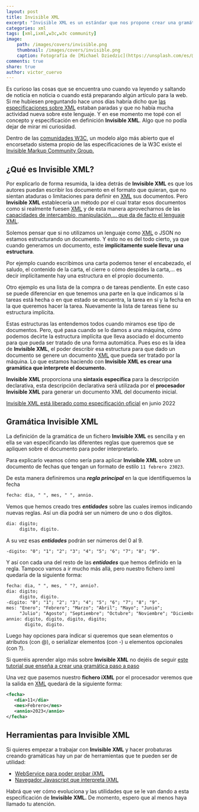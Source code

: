 ```yaml
---
layout: post
title: Invisible XML
excerpt: "Invisible XML es un estándar que nos propone crear una gramática para poder interpretar cualquier tipo de documento y convertirlo a XML para poder ser procesado de forma automática."
categories: xml
tags: [xml,ixml,w3c,w3c community]
image:
	path: /images/covers/invisible.png
	thumbnail: /images/covers/invisible.png
	caption: Fotografía de [Michael Dziedzic](https://unsplash.com/es/@lazycreekimages)
comments: true
share: true
author: victor_cuervo
---
```


Es curioso las cosas que se encuentra uno cuando va leyendo y saltando de noticia en noticia o cuando está preparando algún artículo para la web. Si me hubiesen preguntando hace unos días habría dicho que [las especificaciones sobre XML](https://www.manualweb.net/historia-del-xml/) estaban paradas y que no había mucha actividad nueva sobre este lenguaje. Y en ese momento me topé con el concepto y especificación en definición **Invisible XML**. Algo que no podía dejar de mirar mi curiosidad.


Dentro de las [comunidades W3C](https://www.w3.org/community/), un modelo algo más abierto que el encorsetado sistema propio de las especificaciones de la W3C existe el [Invisible Markup Community Group.](https://www.w3.org/community/ixml/)


## ¿Qué es Invisible XML?


Por explicarlo de forma resumida, la idea detrás de **Invisible XML** es que los autores puedan escribir los documento en el formato que quieran, que no sientan ataduras o limitaciones para definir en [XML](https://www.manualweb.net/xml/) sus documentos. Pero **Invisible XML** establecería un método por el cual tratar esos documentos como si realmente fuesen [XML](https://www.manualweb.net/xml/) y de esta manera aprovecharnos de las [capacidades de intercambio, manipulación,… que da de facto el lenguaje XML](https://manualweb.net/xml/introduccion-al-xml/#caracteristicas-xml).


Solemos pensar que si no utilizamos un lenguaje como [XML](https://www.manualweb.net/xml/) o JSON no estamos estructurando un documento. Y esto no es del todo cierto, ya que cuando generamos un documento, este **implícitamente suele llevar una estructura**.


Por ejemplo cuando escribimos una carta podemos tener el encabezado, el saludo, el contenido de la carta, el cierre o cómo despides la carta,… es decir implícitamente hay una estructura en el propio documento. 


Otro ejemplo es una lista de la compra o de tareas pendiente. En este caso se puede diferenciar en que tenemos una parte en la que indicamos si la tareas está hecha o en que estado se encuentra, la tarea en sí y la fecha en la que queremos hacer la tarea. Nuevamente la lista de tareas tiene su estructura implícita.


Estas estructuras las entendemos todos cuando miramos ese tipo de documentos. Pero, qué pasa cuando se lo damos a una máquina, cómo podemos decirte la estructura implícita que lleva asociado el documento para que pueda ser tratado de una forma automática. Pues eso es la idea de **Invisible XML**, el poder describir esa estructura para que dado un documento se genere un documento [XML](https://www.manualweb.net/xml/) que pueda ser tratado por la máquina. Lo que estamos haciendo con **Invisible XML es crear una gramática que interprete el documento.**


**Invisible XML** proporciona una **sintaxis específica** para la descripción declarativa, esta descripción declarativa será utilizada por el **procesador Invisible XML** para generar un documento XML del documento inicial.


[Invisible XML está liberado como especificación oficial](https://invisiblexml.org/1.0/) en junio 2022


## Gramática Invisible XML


La definición de la gramática de un fichero **Invisible XML** es sencilla y en ella se van especificando las diferentes reglas que queremos que se apliquen sobre el documento para poder interpretarlo.


Para explicarlo veamos cómo sería para aplicar **Invisible XML** sobre un documento de fechas que tengan un formato de estilo `11 febrero 23023`.


De esta manera definiremos una _**regla principal**_ en la que identifiquemos la fecha


```xml
fecha: dia, " ", mes, " ", annio.
```


Vemos que hemos creado tres _**entidades**_ sobre las cuales iremos indicando nuevas reglas. Así un día podrá ser un número de uno o dos dígitos.


```xml
dia: digito;
     digito, digito.
```


A su vez esas _**entidades**_ podrán ser números del 0 al 9.


```xml
-digito: "0"; "1"; "2"; "3"; "4"; "5"; "6"; "7"; "8"; "9".
```


Y así con cada una del resto de las _**entidades**_ que hemos definido en la regla. Tampoco vamos a ir mucho más allá, pero nuestro fichero ixml quedaría de la siguiente forma:


```xml
fecha: dia, " ", mes, " "?, annio?.
dia: digito;
     digito, digito.
-digito: "0"; "1"; "2"; "3"; "4"; "5"; "6"; "7"; "8"; "9".
mes: "Enero"; "Febrero"; "Marzo"; "Abril"; "Mayo"; "Junio";
     "Julio"; "Agosto"; "Septiembre"; "Octubre"; "Noviembre"; "Diciembre".
annio: digito, digito, digito, digito;
       digito, digito.
```


Luego hay opciones para indicar si queremos que sean elementos o atributos (con @), o serializar elementos (con -) u elementos opcionales (con ?).


Si queréis aprender algo más sobre **Invisible XML** no dejéis de seguir [este tutorial que enseña a crear una gramática paso a paso](https://homepages.cwi.nl/~steven/ixml/tutorial/tutorial.xhtml)


Una vez que pasemos nuestro **fichero iXML** por el procesador veremos que la salida en [XML](https://www.manualweb.net/xml/) quedará de la siguiente forma:


```xml
<fecha>
   <dia>11</dia>
   <mes>Febrero</mes>
   <annio>2023</annio>
</fecha>
```


## Herramientas para Invisible XML


Si quieres empezar a trabajar con **Invisible XML** y hacer probaturas creando gramáticas hay un par de herramientas que te pueden ser de utilidad:

- [WebService para poder probar iXML](https://homepages.cwi.nl/~steven/ixml/tutorial/run.html)
- [Navegador Javascript que interpreta iXML](https://johnlumley.github.io/jwiXML.xhtml)

Habrá que ver cómo evoluciona y las utilidades que se le van dando a esta especificación de **Invisible XML.** De momento, espero que al menos haya llamado tu atención.

